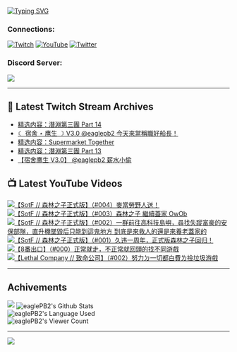 <!--### Hello people, I'm EaglePB2 - The one who building something for fun 👋
Thank you for standby for this profile.   
The purpose of this profile is coming soon.   
You may come back later, as you wish if this readme.md is updated.   -->

<a href="https://git.io/typing-svg"><img src="https://readme-typing-svg.herokuapp.com?font=Fira+Code&duration=1000&pause=5000&vCenter=true&random=false&width=500&lines=%F0%9F%91%8B+Hello+Everyone%2C+I'm+EaglePB2.;%F0%9F%99%87+Thank+you+for+stopping+by+my+profile.+;%F0%9F%94%AD+%3D%3D%3D%3D+%F0%9F%94%AD;%F0%9F%91%8B+%E4%BD%A0%E5%A5%BD%EF%BC%8C%E6%AD%A1%E8%BF%8E%E4%BE%86%E5%88%B0%E6%88%91%E7%9A%84%E4%BB%A3%E7%A2%BC%E5%BA%AB%E3%80%82;%F0%9F%99%87+%E6%84%9F%E8%AC%9D%E5%89%8D%E4%BE%86%E5%8F%83%E8%A7%80%E5%B0%8F%E5%B1%8B+owo~" alt="Typing SVG" /></a>

### Connections:

[![Twitch](https://img.shields.io/badge/Twitch-9347FF?style=flat-square&logo=twitch&logoColor=white)](https://www.twitch.tv/eaglepb2)
[![YouTube](https://img.shields.io/badge/YouTube-%23FF0000.svg?style=flat-square&logo=YouTube&logoColor=white)](https://www.youtube.com/eaglepb2)
[![Twitter](https://img.shields.io/badge/Twitter-%231DA1F2.svg?style=flat-square&logo=Twitter&logoColor=white)](https://twitter.com/eaglepb2)

### Discord Server:

[![](https://invidget.switchblade.xyz/qKrub9b?theme=dark&language=ch)](https://discord.gg/qKrub9b)

---

## 👾 Latest Twitch Stream Archives
<!-- TWITCH:START -->
- [精选内容：潛淵第三團 Part 14](https://www.twitch.tv/videos/2227936134)
- [☾ 宿舍 ⋆ 鹰生 ☽ V3.0 @eaglepb2 今天來當稱職好船長！](https://www.twitch.tv/videos/2227463271)
- [精选内容：Supermarket Together](https://www.twitch.tv/videos/2226849848)
- [精选内容：潛淵第三團 Part 13](https://www.twitch.tv/videos/2226849632)
- [【宿舍鹰生 V3.0】 @eaglepb2 薪水小偷](https://www.twitch.tv/videos/2226603148)
<!-- TWITCH:END -->



## 📺 Latest YouTube Videos
<!-- YOUTUBE:START -->
<!-- YOUTUBE:END -->

<!-- BEGIN YOUTUBE-CARDS -->
<a href="https://www.youtube.com/watch?v=AQNIDCOVUJc">
  <picture>
    <source media="(prefers-color-scheme: dark)" srcset="https://ytcards.demolab.com/?id=AQNIDCOVUJc&title=%E3%80%90SotF+%2F%2F+%E6%A3%AE%E6%9E%97%E4%B9%8B%E5%AD%90%E6%AD%A3%E5%BC%8F%E7%89%88%E3%80%91%EF%BC%88%23004%EF%BC%89%E9%BA%A5%E7%95%B6%E5%8B%9E%E9%87%8E%E4%BA%BA%E9%80%81%EF%BC%81&lang=zh&timestamp=1723955110&background_color=%230d1117&title_color=%23ffffff&stats_color=%23dedede&max_title_lines=1&width=250&border_radius=5&duration=10003">
    <img src="https://ytcards.demolab.com/?id=AQNIDCOVUJc&title=%E3%80%90SotF+%2F%2F+%E6%A3%AE%E6%9E%97%E4%B9%8B%E5%AD%90%E6%AD%A3%E5%BC%8F%E7%89%88%E3%80%91%EF%BC%88%23004%EF%BC%89%E9%BA%A5%E7%95%B6%E5%8B%9E%E9%87%8E%E4%BA%BA%E9%80%81%EF%BC%81&lang=zh&timestamp=1723955110&background_color=%23ffffff&title_color=%2324292f&stats_color=%2357606a&max_title_lines=1&width=250&border_radius=5&duration=10003" alt="【SotF // 森林之子正式版】（#004）麥當勞野人送！" title="【SotF // 森林之子正式版】（#004）麥當勞野人送！">
  </picture>
</a>
<a href="https://www.youtube.com/watch?v=vICPcBYy9DQ">
  <picture>
    <source media="(prefers-color-scheme: dark)" srcset="https://ytcards.demolab.com/?id=vICPcBYy9DQ&title=%E3%80%90SotF+%2F%2F+%E6%A3%AE%E6%9E%97%E4%B9%8B%E5%AD%90%E6%AD%A3%E5%BC%8F%E7%89%88%E3%80%91%EF%BC%88%23003%EF%BC%89%E6%A3%AE%E6%9E%97%E4%B9%8B%E5%AD%90+%E7%B9%BC%E7%BA%8C%E8%93%8B%E5%AE%B6+OwOb&lang=zh&timestamp=1723865275&background_color=%230d1117&title_color=%23ffffff&stats_color=%23dedede&max_title_lines=1&width=250&border_radius=5&duration=10979">
    <img src="https://ytcards.demolab.com/?id=vICPcBYy9DQ&title=%E3%80%90SotF+%2F%2F+%E6%A3%AE%E6%9E%97%E4%B9%8B%E5%AD%90%E6%AD%A3%E5%BC%8F%E7%89%88%E3%80%91%EF%BC%88%23003%EF%BC%89%E6%A3%AE%E6%9E%97%E4%B9%8B%E5%AD%90+%E7%B9%BC%E7%BA%8C%E8%93%8B%E5%AE%B6+OwOb&lang=zh&timestamp=1723865275&background_color=%23ffffff&title_color=%2324292f&stats_color=%2357606a&max_title_lines=1&width=250&border_radius=5&duration=10979" alt="【SotF // 森林之子正式版】（#003）森林之子 繼續蓋家 OwOb" title="【SotF // 森林之子正式版】（#003）森林之子 繼續蓋家 OwOb">
  </picture>
</a>
<a href="https://www.youtube.com/watch?v=e0kE-DOrh-A">
  <picture>
    <source media="(prefers-color-scheme: dark)" srcset="https://ytcards.demolab.com/?id=e0kE-DOrh-A&title=%E3%80%90SotF+%2F%2F+%E6%A3%AE%E6%9E%97%E4%B9%8B%E5%AD%90%E6%AD%A3%E5%BC%8F%E7%89%88%E3%80%91%EF%BC%88%23002%EF%BC%89%E4%B8%80%E7%BE%A4%E5%89%8D%E5%BE%80%E9%AB%98%E7%A7%91%E6%8A%80%E5%B3%B6%E5%B6%BC%EF%BC%8C%E5%B0%8B%E6%89%BE%E5%A4%B1%E8%B9%A4%E5%AF%8C%E8%B1%AA%E7%9A%84%E5%AE%89%E4%BF%9D%E9%83%A8%E9%9A%8A%EF%BC%8C%E7%9B%B4%E5%8D%87%E6%A9%9F%E5%A2%9C%E6%AF%80%E5%90%8E%E5%8F%AA%E8%83%BD%E5%88%B0%E9%80%99%E9%AC%BC%E5%9C%B0%E6%96%B9+%E5%88%B0%E5%BA%95%E6%98%AF%E4%BE%86%E6%95%91%E4%BA%BA%E7%9A%84%E9%82%84%E6%98%AF%E4%BE%86%E9%A4%8A%E8%80%81%E8%93%8B%E5%AE%B6%E7%9A%84&lang=zh&timestamp=1723790116&background_color=%230d1117&title_color=%23ffffff&stats_color=%23dedede&max_title_lines=1&width=250&border_radius=5&duration=24676">
    <img src="https://ytcards.demolab.com/?id=e0kE-DOrh-A&title=%E3%80%90SotF+%2F%2F+%E6%A3%AE%E6%9E%97%E4%B9%8B%E5%AD%90%E6%AD%A3%E5%BC%8F%E7%89%88%E3%80%91%EF%BC%88%23002%EF%BC%89%E4%B8%80%E7%BE%A4%E5%89%8D%E5%BE%80%E9%AB%98%E7%A7%91%E6%8A%80%E5%B3%B6%E5%B6%BC%EF%BC%8C%E5%B0%8B%E6%89%BE%E5%A4%B1%E8%B9%A4%E5%AF%8C%E8%B1%AA%E7%9A%84%E5%AE%89%E4%BF%9D%E9%83%A8%E9%9A%8A%EF%BC%8C%E7%9B%B4%E5%8D%87%E6%A9%9F%E5%A2%9C%E6%AF%80%E5%90%8E%E5%8F%AA%E8%83%BD%E5%88%B0%E9%80%99%E9%AC%BC%E5%9C%B0%E6%96%B9+%E5%88%B0%E5%BA%95%E6%98%AF%E4%BE%86%E6%95%91%E4%BA%BA%E7%9A%84%E9%82%84%E6%98%AF%E4%BE%86%E9%A4%8A%E8%80%81%E8%93%8B%E5%AE%B6%E7%9A%84&lang=zh&timestamp=1723790116&background_color=%23ffffff&title_color=%2324292f&stats_color=%2357606a&max_title_lines=1&width=250&border_radius=5&duration=24676" alt="【SotF // 森林之子正式版】（#002）一群前往高科技島嶼，尋找失蹤富豪的安保部隊，直升機墜毀后只能到這鬼地方 到底是來救人的還是來養老蓋家的" title="【SotF // 森林之子正式版】（#002）一群前往高科技島嶼，尋找失蹤富豪的安保部隊，直升機墜毀后只能到這鬼地方 到底是來救人的還是來養老蓋家的">
  </picture>
</a>
<a href="https://www.youtube.com/watch?v=8-A8kApgj2Y">
  <picture>
    <source media="(prefers-color-scheme: dark)" srcset="https://ytcards.demolab.com/?id=8-A8kApgj2Y&title=%E3%80%90SotF+%2F%2F+%E6%A3%AE%E6%9E%97%E4%B9%8B%E5%AD%90%E6%AD%A3%E5%BC%8F%E7%89%88%E3%80%91%EF%BC%88%23001%EF%BC%89%E4%B9%85%E8%BF%9D%E4%B8%80%E5%91%A8%E5%B9%B4%EF%BC%8C%E6%AD%A3%E5%BC%8F%E7%89%88%E6%A3%AE%E6%9E%97%E4%B9%8B%E5%AD%90%E5%9B%9E%E5%BD%92%EF%BC%81&lang=zh&timestamp=1723698557&background_color=%230d1117&title_color=%23ffffff&stats_color=%23dedede&max_title_lines=1&width=250&border_radius=5&duration=20374">
    <img src="https://ytcards.demolab.com/?id=8-A8kApgj2Y&title=%E3%80%90SotF+%2F%2F+%E6%A3%AE%E6%9E%97%E4%B9%8B%E5%AD%90%E6%AD%A3%E5%BC%8F%E7%89%88%E3%80%91%EF%BC%88%23001%EF%BC%89%E4%B9%85%E8%BF%9D%E4%B8%80%E5%91%A8%E5%B9%B4%EF%BC%8C%E6%AD%A3%E5%BC%8F%E7%89%88%E6%A3%AE%E6%9E%97%E4%B9%8B%E5%AD%90%E5%9B%9E%E5%BD%92%EF%BC%81&lang=zh&timestamp=1723698557&background_color=%23ffffff&title_color=%2324292f&stats_color=%2357606a&max_title_lines=1&width=250&border_radius=5&duration=20374" alt="【SotF // 森林之子正式版】（#001）久违一周年，正式版森林之子回归！" title="【SotF // 森林之子正式版】（#001）久违一周年，正式版森林之子回归！">
  </picture>
</a>
<a href="https://www.youtube.com/watch?v=N9KstTE3dwI">
  <picture>
    <source media="(prefers-color-scheme: dark)" srcset="https://ytcards.demolab.com/?id=N9KstTE3dwI&title=%E3%80%908%E7%95%AA%E5%87%BA%E5%8F%A3%E3%80%91%EF%BC%88%23000%EF%BC%89%E6%AD%A3%E5%B8%B8%E5%B0%B1%E8%B5%B0%EF%BC%8C%E4%B8%8D%E6%AD%A3%E5%B8%B8%E5%B0%B1%E5%9B%9E%E9%A0%AD%E7%9A%84%E6%89%BE%E4%B8%8D%E5%90%8C%E6%B8%B8%E6%88%B2&lang=zh&timestamp=1723642100&background_color=%230d1117&title_color=%23ffffff&stats_color=%23dedede&max_title_lines=1&width=250&border_radius=5&duration=2388">
    <img src="https://ytcards.demolab.com/?id=N9KstTE3dwI&title=%E3%80%908%E7%95%AA%E5%87%BA%E5%8F%A3%E3%80%91%EF%BC%88%23000%EF%BC%89%E6%AD%A3%E5%B8%B8%E5%B0%B1%E8%B5%B0%EF%BC%8C%E4%B8%8D%E6%AD%A3%E5%B8%B8%E5%B0%B1%E5%9B%9E%E9%A0%AD%E7%9A%84%E6%89%BE%E4%B8%8D%E5%90%8C%E6%B8%B8%E6%88%B2&lang=zh&timestamp=1723642100&background_color=%23ffffff&title_color=%2324292f&stats_color=%2357606a&max_title_lines=1&width=250&border_radius=5&duration=2388" alt="【8番出口】（#000）正常就走，不正常就回頭的找不同游戲" title="【8番出口】（#000）正常就走，不正常就回頭的找不同游戲">
  </picture>
</a>
<a href="https://www.youtube.com/watch?v=Q-oDhIecu4o">
  <picture>
    <source media="(prefers-color-scheme: dark)" srcset="https://ytcards.demolab.com/?id=Q-oDhIecu4o&title=%E3%80%90Lethal+Company+%2F%2F+%E8%87%B4%E5%91%BD%E5%85%AC%E5%8F%B8%E3%80%91%EF%BC%88%23002%EF%BC%89%E5%8A%AA%E5%8A%9B%E3%84%89%E4%B8%80%E5%88%87%E9%83%BD%E7%99%BD%E8%B2%BB%E3%84%8C%E6%92%BF%E5%9E%83%E5%9C%BE%E6%B8%B8%E6%88%B2&lang=zh&timestamp=1723518762&background_color=%230d1117&title_color=%23ffffff&stats_color=%23dedede&max_title_lines=1&width=250&border_radius=5&duration=10655">
    <img src="https://ytcards.demolab.com/?id=Q-oDhIecu4o&title=%E3%80%90Lethal+Company+%2F%2F+%E8%87%B4%E5%91%BD%E5%85%AC%E5%8F%B8%E3%80%91%EF%BC%88%23002%EF%BC%89%E5%8A%AA%E5%8A%9B%E3%84%89%E4%B8%80%E5%88%87%E9%83%BD%E7%99%BD%E8%B2%BB%E3%84%8C%E6%92%BF%E5%9E%83%E5%9C%BE%E6%B8%B8%E6%88%B2&lang=zh&timestamp=1723518762&background_color=%23ffffff&title_color=%2324292f&stats_color=%2357606a&max_title_lines=1&width=250&border_radius=5&duration=10655" alt="【Lethal Company // 致命公司】（#002）努力ㄉ一切都白費ㄌ撿垃圾游戲" title="【Lethal Company // 致命公司】（#002）努力ㄉ一切都白費ㄌ撿垃圾游戲">
  </picture>
</a>
<!-- END YOUTUBE-CARDS -->

---

## Achivements
[![](https://github-profile-trophy.vercel.app/?username=eaglepb2&theme=monokai&no-bg=true&&title=Repositories,Issues,Commit,MultiLanguage)](https://github.com/anuraghazra/github-readme-stats)
<img align="center" alt="eaglePB2's Github Stats" src="https://github-readme-stats.vercel.app/api?username=eaglePB2&show_icons=true&hide_border=true&theme=merko" />
<br>
<img align="center" alt="eaglePB2's Language Used" src="https://github-readme-stats.vercel.app/api/top-langs/?username=eaglePB2&show_icons=true&hide_border=true&theme=merko&layout=compact&langs_count=8" />
<br>
<img align="center" alt="eaglePB2's Viewer Count" src="https://visitcount.itsvg.in/api?id=eaglepb2&label=Profile%20Views&color=3&icon=5&pretty=true" />

<hr>

<!-- RANDOMQUOTE:START -->
![](https://quotes-github-readme.vercel.app/api?type=horizontal&theme=merko)
<!-- RANDOMQUOTE:END -->


<!--
       _____   _   _   _____       _____   _   _   ____   
      |_   _| | | | | |  ___|     |  ___| | \ | | |  _  \  
        | |   | |_| | | |___      | |___  |  \| | | | | | 
        | |   |  _  | |  ___|     |  ___| |     | | | | | 
        | |   | | | | | |___      | |___  | |\  | | |_| | 
        |_|   |_| |_| |_____|     |_____| |_| \_| |____ / 
      
-->
